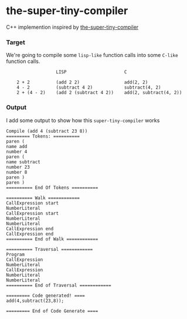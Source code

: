 # the-super-tiny-compiler
C++ implemention inspired by [the-super-tiny-compiler](https://github.com/jamiebuilds/the-super-tiny-compiler/blob/master/the-super-tiny-compiler.js)

### Target
We're going to compile some `lisp-like` function calls into some `C-like` function calls.

```
                   LISP                      C
 
    2 + 2          (add 2 2)                 add(2, 2)
    4 - 2          (subtract 4 2)            subtract(4, 2)
    2 + (4 - 2)    (add 2 (subtract 4 2))    add(2, subtract(4, 2))
```

### Output
I add some output to show how this `super-tiny-compiler` works

``` text
Compile (add 4 (subtract 23 8))
========= Tokens: ==========
paren (
name add
number 4
paren (
name subtract
number 23
number 8
paren )
paren )
========== End Of Tokens ==========

========== Walk ============
CallExpression start
NumberLiteral
CallExpression start
NumberLiteral
NumberLiteral
CallExpression end
CallExpression end
========== End of Walk ============

========== Traversal ============
Program
CallExpression
NumberLiteral
CallExpression
NumberLiteral
NumberLiteral
========== End of Traversal ============

========= Code generated! ====
add(4,subtract(23,8));

========= End of Code Generate ====
```